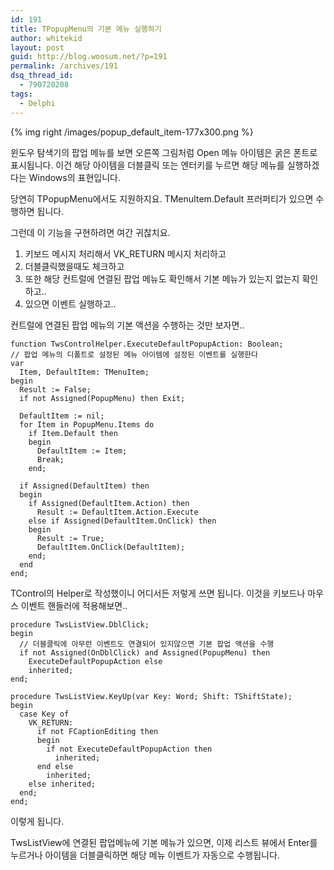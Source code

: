 ```yaml
---
id: 191
title: TPopupMenu의 기본 메뉴 실행하기
author: whitekid
layout: post
guid: http://blog.woosum.net/?p=191
permalink: /archives/191
dsq_thread_id:
  - 790720208
tags:
  - Delphi
---
```

{% img right /images/popup_default_item-177x300.png %}

윈도우 탐색기의 팝업 메뉴를 보면 오른쪽 그림처럼 Open 메뉴 아이템은 굵은 폰트로 표시됩니다. 이건 해당 아이템을 더블클릭 또는 엔터키를 누르면 해당 메뉴를 실행하겠다는 Windows의 표현입니다.

당연히 TPopupMenu에서도 지원하지요. TMenuItem.Default 프러퍼티가 있으면 수행하면 됩니다.

그런데 이 기능을 구현하려면 여간 귀찮치요.

  1. 키보드 메시지 처리해서 VK_RETURN 메시지 처리하고
  2. 더블클릭했을때도 체크하고
  3. 또한 해당 컨트럴에 연결된 팝업 메뉴도 확인해서 기본 메뉴가 있는지 없는지 확인하고..
  4. 있으면 이벤트 실행하고..

컨트럴에 연결된 팝업 메뉴의 기본 액션을 수행하는 것만 보자면..

    function TwsControlHelper.ExecuteDefaultPopupAction: Boolean;
    // 팝업 메뉴의 디폴트로 설정된 메뉴 아이템에 설정된 이벤트를 실행한다
    var
      Item, DefaultItem: TMenuItem;
    begin
      Result := False;
      if not Assigned(PopupMenu) then Exit;

      DefaultItem := nil;
      for Item in PopupMenu.Items do
        if Item.Default then
        begin
          DefaultItem := Item;
          Break;
        end;

      if Assigned(DefaultItem) then
      begin
        if Assigned(DefaultItem.Action) then
          Result := DefaultItem.Action.Execute
        else if Assigned(DefaultItem.OnClick) then
        begin
          Result := True;
          DefaultItem.OnClick(DefaultItem);
        end;
      end
    end;

TControl의 Helper로 작성했이니 어디서든 저렇게 쓰면 됩니다. 이것을 키보드나 마우스 이벤트 핸들러에 적용해보면..

    procedure TwsListView.DblClick;
    begin
      // 더블클릭에 아무런 이벤트도 연결되어 있지않으면 기본 팝업 액션을 수행
      if not Assigned(OnDblClick) and Assigned(PopupMenu) then
        ExecuteDefaultPopupAction else
        inherited;
    end;

    procedure TwsListView.KeyUp(var Key: Word; Shift: TShiftState);
    begin
      case Key of
        VK_RETURN:
          if not FCaptionEditing then
          begin
            if not ExecuteDefaultPopupAction then
              inherited;
          end else
            inherited;
        else inherited;
      end;
    end;

이렇게 됩니다.

TwsListView에 연결된 팝업메뉴에 기본 메뉴가 있으면, 이제 리스트 뷰에서 Enter를 누르거나 아이템을 더블클릭하면 해당 메뉴 이벤트가 자동으로 수행됩니다.
